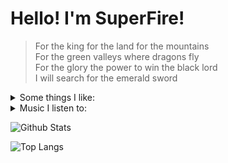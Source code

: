 # Hello! I'm SuperFire!

> For the king for the land for the mountains  
For the green valleys where dragons fly  
For the glory the power to win the black lord  
I will search for the emerald sword  

<details>
  <summary>Some things I like:</summary>
    <ul>
      <li><a href="https://nodejs.org/">Node.js</a></li>
      <li><a href="https://ch.tetr.io/u/aaaaaaaaaaaaaa">Tetris</a></li>
      <li><a href="https://osu.ppy.sh/users/12196992">osu!</a></li>
      <li><a href="https://namemc.com/profile/nnnnnnnnnnnnnnn.8">Minecraft</a></li>
      <li>Power Metal</li>
      <li>Anthropomorphic animals</li>
      <li>727</li>
    </ul>
</details>

<details>
  <summary>Music I listen to:</summary>
  <ul>
    <li><a href="https://www.youtube.com/playlist?list=PLKZtHjG4i5AFhipBdnCgRKL_fNdtRyMEf">General</a></li>
    <li><a href="https://www.youtube.com/playlist?list=PLKZtHjG4i5AGcBDVVWvc-ek9yKle24a6U">Will Stetson</a></li>
    <li><a href="https://www.youtube.com/playlist?list=PLKZtHjG4i5AFhTh1gvTHHC2jM81ZOeGFn">Energetic Music</a></li>
    <li><a href="https://www.youtube.com/playlist?list=PLKZtHjG4i5AFQAivOIN0xipZhkUYQmO25">Generic anime openings</a></li>
    <li><a href="https://www.youtube.com/playlist?list=PLKZtHjG4i5AEY2HmmTtvE5-WbaYKUID-c">Old favourites</a></li>
    <li><a href="https://www.youtube.com/playlist?list=PLKZtHjG4i5AH_u9u9uZK1gwLpTSsDlNLR">Very old favourites</a></li>
  </ul>
</details>

![Github Stats](https://github-readme-stats.vercel.app/api?username=sup3rfire&show_icons=true&theme=tokyonight)

![Top Langs](https://github-readme-stats.vercel.app/api/top-langs/?username=sup3rfire&layout=compact&theme=tokyonight)
